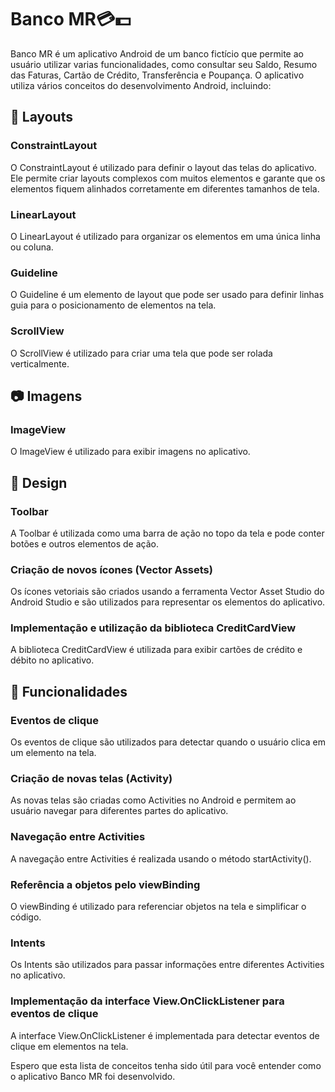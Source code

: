 # Banco MR💳💵

Banco MR é um aplicativo Android de um banco fictício que permite ao usuário utilizar varias funcionalidades, como consultar seu Saldo, Resumo das Faturas, Cartão de Crédito, Transferência e Poupança. O aplicativo utiliza vários conceitos do desenvolvimento Android, incluindo:

## 📐 Layouts

### ConstraintLayout

O ConstraintLayout é utilizado para definir o layout das telas do aplicativo. Ele permite criar layouts complexos com muitos elementos e garante que os elementos fiquem alinhados corretamente em diferentes tamanhos de tela.

### LinearLayout

O LinearLayout é utilizado para organizar os elementos em uma única linha ou coluna.

### Guideline

O Guideline é um elemento de layout que pode ser usado para definir linhas guia para o posicionamento de elementos na tela.

### ScrollView

O ScrollView é utilizado para criar uma tela que pode ser rolada verticalmente.

## 📷 Imagens

### ImageView

O ImageView é utilizado para exibir imagens no aplicativo.

## 🎨 Design

### Toolbar

A Toolbar é utilizada como uma barra de ação no topo da tela e pode conter botões e outros elementos de ação.

### Criação de novos ícones (Vector Assets)

Os ícones vetoriais são criados usando a ferramenta Vector Asset Studio do Android Studio e são utilizados para representar os elementos do aplicativo.

### Implementação e utilização da biblioteca CreditCardView

A biblioteca CreditCardView é utilizada para exibir cartões de crédito e débito no aplicativo.

## 🧰 Funcionalidades

### Eventos de clique

Os eventos de clique são utilizados para detectar quando o usuário clica em um elemento na tela.

### Criação de novas telas (Activity)

As novas telas são criadas como Activities no Android e permitem ao usuário navegar para diferentes partes do aplicativo.

### Navegação entre Activities

A navegação entre Activities é realizada usando o método startActivity().

### Referência a objetos pelo viewBinding

O viewBinding é utilizado para referenciar objetos na tela e simplificar o código.

### Intents

Os Intents são utilizados para passar informações entre diferentes Activities no aplicativo.

### Implementação da interface View.OnClickListener para eventos de clique

A interface View.OnClickListener é implementada para detectar eventos de clique em elementos na tela.

Espero que esta lista de conceitos tenha sido útil para você entender como o aplicativo Banco MR foi desenvolvido.
